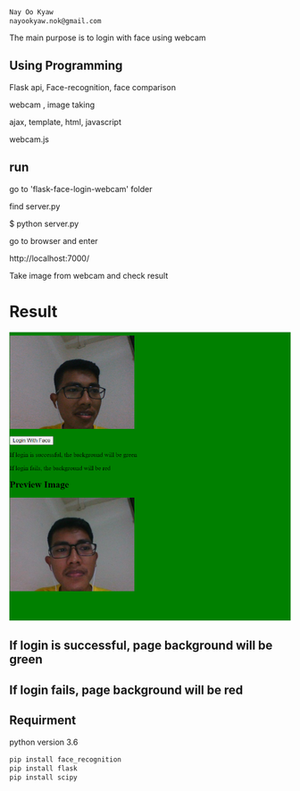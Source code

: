 
    Nay Oo Kyaw 
    nayookyaw.nok@gmail.com

The main purpose is to login with face using webcam


## Using Programming

Flask api, Face-recognition, face comparison

webcam , image taking 

ajax, template, html, javascript

webcam.js


## run
go to 'flask-face-login-webcam' folder

find server.py

$ python server.py

go to browser and enter

http://localhost:7000/

Take image from webcam and check result <br>

# Result

![alt text](./screenshots/second_login_success.PNG)

## If login is successful, page background will be green

## If login fails, page background will be red

## Requirment

python version 3.6

```
pip install face_recognition
pip install flask
pip install scipy
